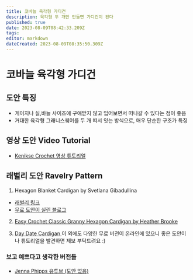 ```yaml
---
title: 코바늘 육각형 가디건
description: 육각형 두 개만 만들면 가디건이 된다
published: true
date: 2023-08-09T08:42:33.209Z
tags: 
editor: markdown
dateCreated: 2023-08-09T08:35:50.309Z
---
```


# 코바늘 육각형 가디건
## 도안 특징
- 게이지나 실,바늘 사이즈에 구애받지 않고 입어보면서 떠나갈 수 있다는 점이 좋음
- 거대한 육각형 그래니스퀘어를 두 개 떠서 잇는 방식으로, 매우 단순한 구조가 특징

## 영상 도안 Video Tutorial
- [Kenikse Crochet 영상 튜토리얼](https://youtu.be/zsphNGouDXU)

## 래벌리 도안 Ravelry Pattern

1. Hexagon Blanket Cardigan by Svetlana Gibadullina
- [래벌리 링크](https://www.ravelry.com/patterns/library/hexagon-blanket-cardigan) 
- [무료 도안이 실린 블로그](https://vetkaknit.wordpress.com/2023/08/06/hexagon-blanket-cardigan-free-crochet-pattern/)

2. [Easy Crochet Classic Granny Hexagon Cardigan
by Heather Brooke ](https://www.ravelry.com/patterns/library/easy-crochet-classic-granny-hexagon-cardigan)

3. [Day Date Cardigan ](https://www.ravelry.com/patterns/library/day-date-cardigan)
이 외에도 다양한 무료 버전이 온라인에 있으니 좋은 도안이나 튜토리얼을 발견하면 제보 부탁드려요 :)

### 보고 예쁘다고 생각한 버전들
- [Jenna Phipps 유투브 (도안 없음)](https://youtu.be/nz6duDWNQd0)